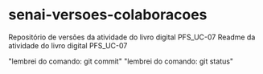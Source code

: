 # senai-versoes-colaboracoes
Repositório de versões da atividade do livro digital PFS_UC-07
Readme da atividade do livro digital PFS_UC-07

"lembrei do comando: git commit"
"lembrei do comando: git status"